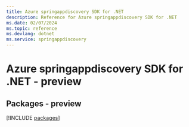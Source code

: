 ```yaml
---
title: Azure springappdiscovery SDK for .NET
description: Reference for Azure springappdiscovery SDK for .NET
ms.date: 02/07/2024
ms.topic: reference
ms.devlang: dotnet
ms.service: springappdiscovery
---
```

# Azure springappdiscovery SDK for .NET - preview
## Packages - preview
[!INCLUDE [packages](springappdiscovery-index.md)]